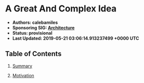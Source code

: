 
# A Great And Complex Idea

- **Authors: calebamiles**
- **Sponsoring SIG: [Architecture](https://github.com/kubernetes/community/tree/master/sig-architecture/README.md)**
- **Status: provisional**
- **Last Updated: 2019-05-21 03:06:14.913237499 +0000 UTC**

## Table of Contents

1. [Summary](summary.md)

1. [Motivation](motivation.md)
